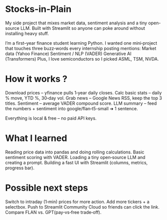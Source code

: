 # Stocks-in-Plain
My side project that mixes market data, sentiment analysis and a tiny open-source LLM. Built with Streamlit so anyone can poke around without installing heavy stuff.

I’m a first–year finance student learning Python. I wanted one mini‑project that touches three buzz‑words every internship posting mentions:
Market data (Yahoo Finance)
Sentiment / NLP (VADER)
Generative AI (Transformers)
Plus, I love semiconductors so I picked ASML, TSM, NVDA.

# How it works ?

Download prices – yfinance pulls 1‑year daily closes.
Calc basic stats – daily % move, YTD %, 30‑day vol.
Grab news – Google News RSS, keep the top 3 titles.
Sentiment – average VADER compound score.
LLM summary – feed the numbers + sentiment into google/flan‑t5-small ➜ 1 sentence.

Everything is local & free – no paid API keys.

# What I learned

Reading price data into pandas and doing rolling calculations.
Basic sentiment scoring with VADER.
Loading a tiny open‑source LLM and creating a prompt.
Building a fast UI with Streamlit (columns, metrics, progress bar).

# Possible next steps

Switch to intraday (1‑min) prices for more action.
Add more tickers + a selectbox.
Push to Streamlit Community Cloud so friends can click the link.
Compare FLAN vs. GPT(pay‑vs‑free trade‑off).

